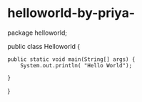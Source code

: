 # helloworld-by-priya-
package helloworld;

public class Helloworld {

	public static void main(String[] args) {
		System.out.println( "Hello World");

	}

}
